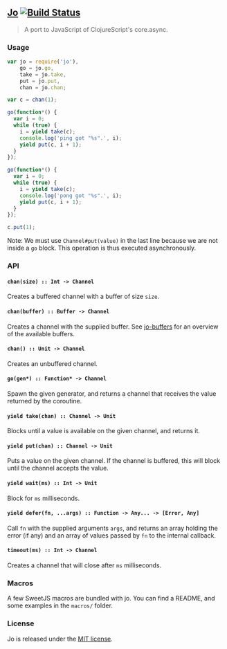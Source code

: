 
## [Jo](https://romac.me/projects/jo)  [![Build Status](https://travis-ci.org/romac/jo.png?branch=master)](https://travis-ci.org/romac/jo)

> A port to JavaScript of ClojureScript's core.async.

### Usage

```js
var jo = require('jo'),
    go = jo.go,
    take = jo.take,
    put = jo.put,
    chan = jo.chan;

var c = chan(1);

go(function*() {
  var i = 0;
  while (true) {
    i = yield take(c);
    console.log('ping got "%s".', i);
    yield put(c, i + 1);
  }
});

go(function*() {
  var i = 0;
  while (true) {
    i = yield take(c);
    console.log('pong got "%s".', i);
    yield put(c, i + 1);
  }
});

c.put(1);
```

Note: We must use `Channel#put(value)` in the last line because we are not inside a `go` block. This operation is thus executed asynchronously.

### API

#### `chan(size) :: Int -> Channel`
Creates a buffered channel with a buffer of size `size`.

#### `chan(buffer) :: Buffer -> Channel`
Creates a channel with the supplied buffer.
See [jo-buffers](romac/jo-buffers) for an overview of the available buffers.

#### `chan() :: Unit -> Channel`
Creates an unbuffered channel.

#### `go(gen*) :: Function* -> Channel`
Spawn the given generator, and returns a channel that receives the value returned by the coroutine.

#### `yield take(chan) :: Channel -> Unit`
Blocks until a value is available on the given channel, and returns it.

#### `yield put(chan) :: Channel -> Unit`
Puts a value on the given channel. If the channel is buffered, this will block until the channel accepts the value.

#### `yield wait(ms) :: Int -> Unit`
Block for `ms` milliseconds.

#### `yield defer(fn, ...args) :: Function -> Any... -> [Error, Any]`
Call `fn` with the supplied arguments `args`, and returns an array holding the error (if any) and an array of values passed by `fn` to the internal callback.

#### `timeout(ms) :: Int -> Channel`
Creates a channel that will close after `ms` milliseconds.

### Macros
A few SweetJS macros are bundled with jo. You can find a README, and some examples in the `macros/` folder.

### License

Jo is released under the [MIT license](http://romac.mit-license.org/).
